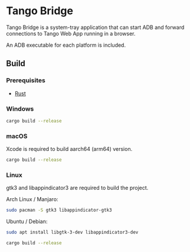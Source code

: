 # Tango Bridge

Tango Bridge is a system-tray application that can start ADB and forward connections to Tango Web App running in a browser.

An ADB executable for each platform is included.

## Build

### Prerequisites

- [Rust](https://rustup.rs/)

### Windows

```sh
cargo build --release
```

### macOS

Xcode is required to build aarch64 (arm64) version.

```sh
cargo build --release
```

### Linux

gtk3 and libappindicator3 are required to build the project.

Arch Linux / Manjaro:

```sh
sudo pacman -S gtk3 libappindicator-gtk3
```

Ubuntu / Debian:

```sh
sudo apt install libgtk-3-dev libappindicator3-dev
```

```sh
cargo build --release
```
